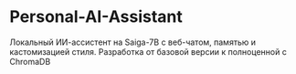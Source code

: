# Personal-AI-Assistant
Локальный ИИ-ассистент на Saiga-7B с веб-чатом, памятью и кастомизацией стиля. Разработка от базовой версии к полноценной с ChromaDB
